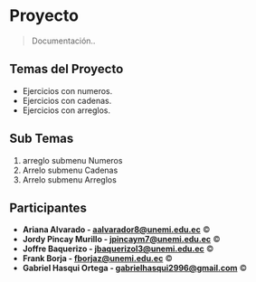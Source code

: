 # Proyecto
> Documentación..

## Temas del Proyecto

- Ejercicios con numeros.
- Ejercicios con cadenas.
- Ejercicios con arreglos.

## Sub Temas

1. arreglo submenu Numeros
2. Arrelo submenu Cadenas
3. Arrelo submenu Arreglos




## Participantes
- **Ariana Alvarado - aalvarador8@unemi.edu.ec** ©
- **Jordy Pincay Murillo - jpincaym7@unemi.edu.ec** ©
- **Joffre Baquerizo - jbaquerizol3@unemi.edu.ec** ©
- **Frank Borja - fborjaz@unemi.edu.ec** ©
- **Gabriel Hasqui Ortega - gabrielhasqui2996@gmail.com** ©
